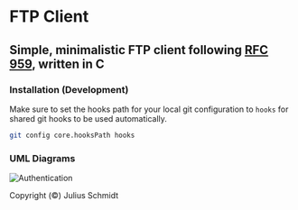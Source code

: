 # FTP Client

## Simple, minimalistic FTP client following [RFC 959](public/rfc959.pdf), written in C

### Installation (Development)

Make sure to set the hooks path for your local git configuration to `hooks` for shared git hooks to be used automatically.

```bash
git config core.hooksPath hooks
```

### UML Diagrams

![Authentication](https://www.plantuml.com/plantuml/proxy?cache=no&fmt=png&src=https://raw.githubusercontent.com/welljsjs/ftp-client-c/master/public/userpass.puml?sig=<date=1606169619>)

Copyright (©) Julius Schmidt
